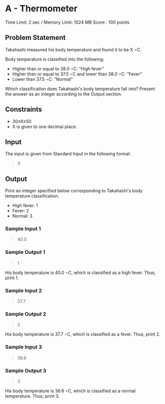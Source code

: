 # A - Thermometer

Time Limit: 2 sec / Memory Limit: 1024 MB
Score : 100 points

## Problem Statement
Takahashi measured his body temperature and found it to be X ∘C.

Body temperature is classified into the following:
* Higher than or equal to 38.0 ∘C: “High fever”
* Higher than or equal to 37.5 ∘C and lower than 38.0 ∘C: “Fever”
* Lower than 37.5 ∘C: “Normal”

Which classification does Takahashi's body temperature fall into? Present the answer as an integer according to the Output section.


## Constraints
* 30≤X≤50
* X is given to one decimal place.


## Input
The input is given from Standard Input in the following format:
> X

## Output
Print an integer specified below corresponding to Takahashi's body temperature classification.

* High fever: 1
* Fever: 2
* Normal: 3


### Sample Input 1
> 40.0
### Sample Output 1
> 1

His body temperature is 40.0 ∘C, which is classified as a high fever. Thus, print 1.

### Sample Input 2
> 37.7
### Sample Output 2
> 2

His body temperature is 37.7 ∘C, which is classified as a fever. Thus, print 2.

### Sample Input 3
> 36.6
### Sample Output 3
> 3

His body temperature is 36.6 ∘C, which is classified as a normal temperature. Thus, print 3.